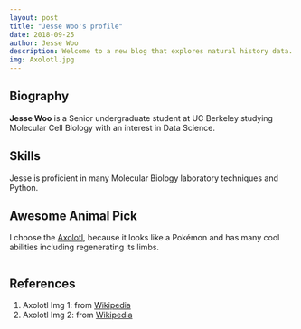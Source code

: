 ```yaml
---
layout: post
title: "Jesse Woo's profile"
date: 2018-09-25
author: Jesse Woo
description: Welcome to a new blog that explores natural history data.
img: Axolotl.jpg
---
```


## Biography

**Jesse Woo** is a Senior undergraduate student at UC Berkeley studying Molecular Cell Biology with an interest in Data Science.

## Skills

Jesse is proficient in many Molecular Biology laboratory techniques and Python.

## Awesome Animal Pick

I choose the [Axolotl](https://en.wikipedia.org/wiki/Axolotl), because it looks like a Pokémon and has many cool abilities including regenerating its limbs.

<center><p><img src="https://upload.wikimedia.org/wikipedia/commons/f/f6/AxolotlBE.jpg" alt=""></p></center>

## References

1. Axolotl Img 1: from [Wikipedia](https://en.wikipedia.org/wiki/Axolotl)
2. Axolotl Img 2: from [Wikipedia](https://en.wikipedia.org/wiki/Axolotl)
